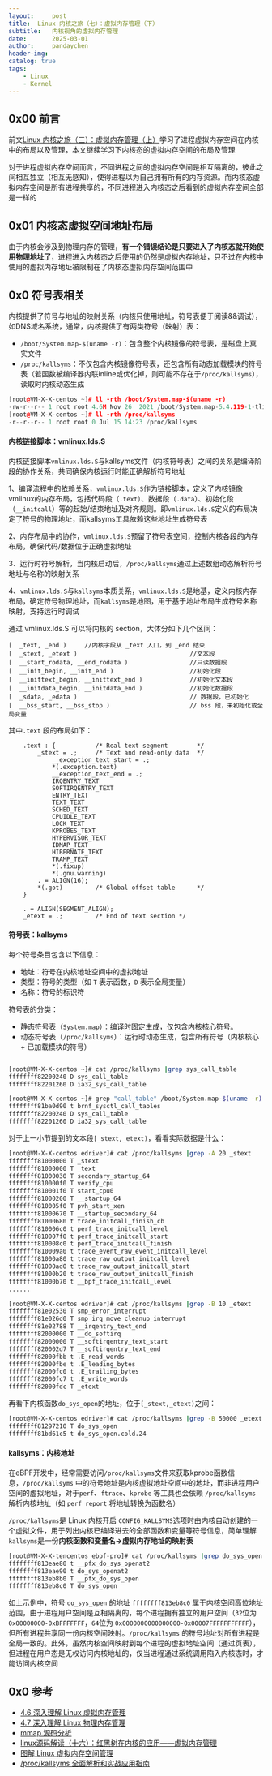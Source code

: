 ```yaml
---
layout:     post
title:  Linux 内核之旅（七）：虚拟内存管理（下）
subtitle:   内核视角的虚拟内存管理
date:       2025-03-01
author:     pandaychen
header-img:
catalog: true
tags:
    - Linux
    - Kernel
---
```


##  0x00    前言
前文[Linux 内核之旅（三）：虚拟内存管理（上）](https://pandaychen.github.io/2024/11/05/A-LINUX-KERNEL-TRAVEL-2/)学习了进程虚拟内存空间在内核中的布局以及管理，本文继续学习下内核态的虚拟内存空间的布局及管理

对于进程虚拟内存空间而言，不同进程之间的虚拟内存空间是相互隔离的，彼此之间相互独立（相互无感知），使得进程以为自己拥有所有的内存资源。而内核态虚拟内存空间是所有进程共享的，不同进程进入内核态之后看到的虚拟内存空间全部是一样的

##  0x01  内核态虚拟空间地址布局  
由于内核会涉及到物理内存的管理，**有一个错误结论是只要进入了内核态就开始使用物理地址了**，进程进入内核态之后使用的仍然是虚拟内存地址，只不过在内核中使用的虚拟内存地址被限制在了内核态虚拟内存空间范围中

##  0x0		符号表相关  
内核提供了符号与地址的映射关系（内核只使用地址，符号表便于阅读&&调试），如DNS域名系统，通常，内核提供了有两类符号（映射）表：

-	`/boot/System.map-$(uname -r)`：包含整个内核镜像的符号表，是磁盘上真实文件
-	`/proc/kallsyms`：不仅包含内核镜像符号表，还包含所有动态加载模块的符号表（若函数被编译器内联inline或优化掉，则可能不存在于`/proc/kallsyms`），读取时内核动态生成

```CPP
[root@VM-X-X-centos ~]# ll -rth /boot/System.map-$(uname -r)
-rw-r--r-- 1 root root 4.6M Nov 26  2021 /boot/System.map-5.4.119-1-tlinux4-0008
[root@VM-X-X-centos ~]# ll -rth /proc/kallsyms
-r--r--r-- 1 root root 0 Jul 15 14:23 /proc/kallsyms
```

####	内核链接脚本：vmlinux.lds.S
内核链接脚本`vmlinux.lds.S`与kallsyms文件（内核符号表）之间的关系是编译阶段的协作关系，共同确保内核运行时能正确解析符号地址

1、编译流程中的依赖关系，`vmlinux.lds.S`作为链接脚本，定义了内核镜像 vmlinux的内存布局，包括代码段（`.text`）、数据段（`.data`）、初始化段（`__initcall`）等的起始/结束地址及对齐规则。即`vmlinux.lds.S`定义的布局决定了符号的物理地址，而kallsyms工具依赖这些地址生成符号表

2、内存布局中的协作，`vmlinux.lds.S`预留了符号表空间，控制内核各段的内存布局，确保代码/数据位于正确虚拟地址

3、运行时符号解析，当内核启动后，`/proc/kallsyms`通过上述数组动态解析符号地址与名称的映射关系

4、`vmlinux.lds.S`与`kallsyms`本质关系，`vmlinux.lds.S`是地基，定义内核内存布局，确定符号物理地址，而`kallsyms`是地图，用于基于地址布局生成符号名称映射，支持运行时调试

通过 vmlinux.lds.S 可以将内核的 section，大体分如下几个区间：

```TEXT
[  _text, _end )     //内核字段从 _text 入口，到 _end 结束
[  _stext, _etext )                               //文本段
[  __start_rodata, __end_rodata )                 //只读数据段
[  __init_begin, __init_end )                     //初始化段
[  __inittext_begin, __inittext_end )             //初始化文本段
[  __initdata_begin, __initdata_end )             //初始化数据段
[  _sdata, _edata )                               // 数据段，已初始化
[  __bss_start, __bss_stop )                      // bss 段，未初始化或全局变量
```

其中`.text` 段的布局如下：

```text
	.text : {			/* Real text segment		*/
		_stext = .;		/* Text and read-only data	*/
			__exception_text_start = .;
			*(.exception.text)
			__exception_text_end = .;
			IRQENTRY_TEXT
			SOFTIRQENTRY_TEXT
			ENTRY_TEXT
			TEXT_TEXT
			SCHED_TEXT
			CPUIDLE_TEXT
			LOCK_TEXT
			KPROBES_TEXT
			HYPERVISOR_TEXT
			IDMAP_TEXT
			HIBERNATE_TEXT
			TRAMP_TEXT
			*(.fixup)
			*(.gnu.warning)
		. = ALIGN(16);
		*(.got)			/* Global offset table		*/
	}
 
	. = ALIGN(SEGMENT_ALIGN);
	_etext = .;			/* End of text section */
```

####    符号表：kallsyms
每个符号条目包含以下信息：

-	地址：符号在内核地址空间中的虚拟地址
-	类型：符号的类型（如 `T` 表示函数，`D` 表示全局变量）
-	名称：符号的标识符

符号表的分类：

-	静态符号表（`System.map`）：编译时固定生成，仅包含内核核心符号。
-	动态符号表（`/proc/kallsyms`）：运行时动态生成，包含所有符号（内核核心 + 已加载模块的符号）

![]()

```bash
[root@VM-X-X-centos ~]# cat /proc/kallsyms |grep sys_call_table
ffffffff82200240 D sys_call_table
ffffffff82201260 D ia32_sys_call_table

[root@VM-X-X-centos ~]# grep "call_table" /boot/System.map-$(uname -r)
ffffffff81ba0d90 t brnf_sysctl_call_tables
ffffffff82200240 D sys_call_table
ffffffff82201260 D ia32_sys_call_table
```

对于上一小节提到的文本段`[_stext,_etext)`，看看实际数据是什么：

```BASH
[root@VM-X-X-centos edriver]# cat /proc/kallsyms |grep -A 20 _stext
ffffffff81000000 T _stext
ffffffff81000000 T _text
ffffffff81000030 T secondary_startup_64
ffffffff810000f0 T verify_cpu
ffffffff810001f0 T start_cpu0
ffffffff81000200 T __startup_64
ffffffff810005f0 T pvh_start_xen
ffffffff81000670 T __startup_secondary_64
ffffffff81000680 t trace_initcall_finish_cb
ffffffff810006c0 t perf_trace_initcall_level
ffffffff810007f0 t perf_trace_initcall_start
ffffffff810008c0 t perf_trace_initcall_finish
ffffffff810009a0 t trace_event_raw_event_initcall_level
ffffffff81000a80 t trace_raw_output_initcall_level
ffffffff81000ad0 t trace_raw_output_initcall_start
ffffffff81000b20 t trace_raw_output_initcall_finish
ffffffff81000b70 t __bpf_trace_initcall_level
......

[root@VM-X-X-centos edriver]# cat /proc/kallsyms |grep -B 10 _etext
ffffffff81e02530 T smp_error_interrupt
ffffffff81e026d0 T smp_irq_move_cleanup_interrupt
ffffffff81e02788 T __irqentry_text_end
ffffffff82000000 T __do_softirq
ffffffff82000000 T __softirqentry_text_start
ffffffff820002d7 T __softirqentry_text_end
ffffffff82000fbb t .E_read_words
ffffffff82000fbe t .E_leading_bytes
ffffffff82000fc0 t .E_trailing_bytes
ffffffff82000fc7 t .E_write_words
ffffffff82000fdc T _etext
```

再看下内核函数`do_sys_open`的地址，位于`[_stext,_etext)`之间：

```BASH
[root@VM-X-X-centos edriver]# cat /proc/kallsyms |grep -B 50000 _etext|grep do_sys_open
ffffffff81297210 T do_sys_open
ffffffff81bd61c5 t do_sys_open.cold.24
```

####    kallsyms：内核地址
在eBPF开发中，经常需要访问`/proc/kallsyms`文件来获取kprobe函数信息，`/proc/kallsyms` 中的符号地址是内核虚拟地址空间中的地址，而非进程用户空间的虚拟地址，对于`perf`、`ftrace`、`kprobe` 等工具也会依赖 `/proc/kallsyms` 解析内核地址（如 `perf report` 将地址转换为函数名）

`/proc/kallsyms`是 Linux 内核开启 `CONFIG_KALLSYMS`选项时由内核自动创建的一个虚拟文件，用于列出内核已编译进去的全部函数和变量等符号信息，简单理解`kallsyms`是一份**内核函数和变量名->虚拟内存地址的映射表**

```BASH
[root@VM-X-X-tencentos ebpf-pro]# cat /proc/kallsyms |grep do_sys_open
ffffffff813eae80 t __pfx_do_sys_openat2
ffffffff813eae90 t do_sys_openat2
ffffffff813eb8b0 T __pfx_do_sys_open
ffffffff813eb8c0 T do_sys_open
```

如上示例中，符号 `do_sys_open` 的地址 `ffffffff813eb8c0` 属于内核空间高位地址范围，由于进程用户空间是互相隔离的，每个进程拥有独立的用户空间（`32`位为 `0x00000000-0xBFFFFFFF`，`64`位为 `0x0000000000000000-0x00007FFFFFFFFFFF`），但所有进程共享同一份内核空间映射。`/proc/kallsyms` 的符号地址对所有进程是全局一致的。此外，虽然内核空间映射到每个进程的虚拟地址空间（通过页表），但进程在用户态是无权访问内核地址的，仅当进程通过系统调用陷入内核态时，才能访问内核空间

##  0x0  参考
-   [4.6 深入理解 Linux 虚拟内存管理](https://www.xiaolincoding.com/os/3_memory/linux_mem.html)
-   [4.7 深入理解 Linux 物理内存管理](https://www.xiaolincoding.com/os/3_memory/linux_mem2.html#_6-1-%E5%8C%BF%E5%90%8D%E9%A1%B5%E7%9A%84%E5%8F%8D%E5%90%91%E6%98%A0%E5%B0%84)
-   [mmap 源码分析](https://leviathan.vip/2019/01/13/mmap%E6%BA%90%E7%A0%81%E5%88%86%E6%9E%90/)
-   [linux源码解读（十六）：红黑树在内核的应用——虚拟内存管理](https://www.cnblogs.com/theseventhson/p/15820092.html)
-   [图解 Linux 虚拟内存空间管理](https://github.com/liexusong/linux-source-code-analyze/blob/master/process-virtual-memory-manage.md)
-   [/proc/kallsyms 全面解析和实战应用指南](https://blog.csdn.net/Interview_TC/article/details/148256969)
